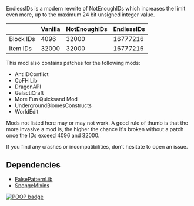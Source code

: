 EndlessIDs is a modern rewrite of NotEnoughIDs which increases the limit even more, up to the maximum 24 bit unsigned integer value.

|           | Vanilla | NotEnoughIDs | EndlessIDs |
|-----------|---------|--------------|------------|
| Block IDs | 4096    | 32000        | 16777216   |
| Item  IDs | 32000   | 32000        | 16777216   |

This mod also contains patches for the following mods:

- AntiIDConflict
- CoFH Lib
- DragonAPI
- GalactiCraft
- More Fun Quicksand Mod
- UndergroundBiomesConstructs
- WorldEdit

Mods not listed here may or may not work. A good rule of thumb is that the more invasive a mod is, the higher the chance
it's broken without a patch once the IDs exceed 4096 and 32000.

If you find any crashes or incompatibilities, don't hesitate to open an issue.

## Dependencies
- [FalsePatternLib](https://github.com/FalsePattern/FalsePatternLib)
- [SpongeMixins](https://github.com/TimeConqueror/SpongeMixins)

[![POOP badge](https://raw.githubusercontent.com/gist/poop-person/991e80f390384bbeef09d208bff208f4/raw/a9ef83add84a70f2202896c2d81117ff7b169be1/poop-badge.svg)](https://gist.github.com/poop-person/991e80f390384bbeef09d208bff208f4)